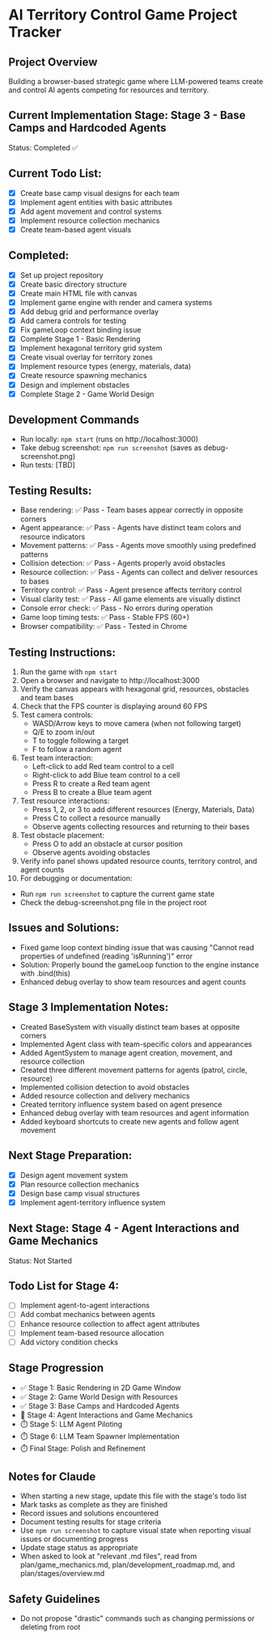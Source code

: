 # AI Territory Control Game Project Tracker

## Project Overview
Building a browser-based strategic game where LLM-powered teams create and control AI agents competing for resources and territory.

## Current Implementation Stage: Stage 3 - Base Camps and Hardcoded Agents
Status: Completed ✅

## Current Todo List:
- [x] Create base camp visual designs for each team
- [x] Implement agent entities with basic attributes
- [x] Add agent movement and control systems
- [x] Implement resource collection mechanics
- [x] Create team-based agent visuals

## Completed:
- [x] Set up project repository
- [x] Create basic directory structure
- [x] Create main HTML file with canvas
- [x] Implement game engine with render and camera systems
- [x] Add debug grid and performance overlay
- [x] Add camera controls for testing
- [x] Fix gameLoop context binding issue
- [x] Complete Stage 1 - Basic Rendering
- [x] Implement hexagonal territory grid system
- [x] Create visual overlay for territory zones
- [x] Implement resource types (energy, materials, data)
- [x] Create resource spawning mechanics
- [x] Design and implement obstacles
- [x] Complete Stage 2 - Game World Design

## Development Commands
- Run locally: `npm start` (runs on http://localhost:3000)
- Take debug screenshot: `npm run screenshot` (saves as debug-screenshot.png)
- Run tests: [TBD]

## Testing Results:
- Base rendering: ✅ Pass - Team bases appear correctly in opposite corners
- Agent appearance: ✅ Pass - Agents have distinct team colors and resource indicators
- Movement patterns: ✅ Pass - Agents move smoothly using predefined patterns
- Collision detection: ✅ Pass - Agents properly avoid obstacles
- Resource collection: ✅ Pass - Agents can collect and deliver resources to bases
- Territory control: ✅ Pass - Agent presence affects territory control
- Visual clarity test: ✅ Pass - All game elements are visually distinct
- Console error check: ✅ Pass - No errors during operation
- Game loop timing tests: ✅ Pass - Stable FPS (60+)
- Browser compatibility: ✅ Pass - Tested in Chrome

## Testing Instructions:
1. Run the game with `npm start`
2. Open a browser and navigate to http://localhost:3000
3. Verify the canvas appears with hexagonal grid, resources, obstacles and team bases
4. Check that the FPS counter is displaying around 60 FPS
5. Test camera controls:
   - WASD/Arrow keys to move camera (when not following target)
   - Q/E to zoom in/out
   - T to toggle following a target
   - F to follow a random agent
6. Test team interaction:
   - Left-click to add Red team control to a cell
   - Right-click to add Blue team control to a cell
   - Press R to create a Red team agent
   - Press B to create a Blue team agent
7. Test resource interactions:
   - Press 1, 2, or 3 to add different resources (Energy, Materials, Data)
   - Press C to collect a resource manually
   - Observe agents collecting resources and returning to their bases
8. Test obstacle placement:
   - Press O to add an obstacle at cursor position
   - Observe agents avoiding obstacles
9. Verify info panel shows updated resource counts, territory control, and agent counts
10. For debugging or documentation:
   - Run `npm run screenshot` to capture the current game state
   - Check the debug-screenshot.png file in the project root

## Issues and Solutions:
- Fixed game loop context binding issue that was causing "Cannot read properties of undefined (reading 'isRunning')" error
- Solution: Properly bound the gameLoop function to the engine instance with .bind(this)
- Enhanced debug overlay to show team resources and agent counts

## Stage 3 Implementation Notes:
- Created BaseSystem with visually distinct team bases at opposite corners
- Implemented Agent class with team-specific colors and appearances
- Added AgentSystem to manage agent creation, movement, and resource collection
- Created three different movement patterns for agents (patrol, circle, resource)
- Implemented collision detection to avoid obstacles
- Added resource collection and delivery mechanics
- Created territory influence system based on agent presence
- Enhanced debug overlay with team resources and agent information
- Added keyboard shortcuts to create new agents and follow agent movement

## Next Stage Preparation:
- [x] Design agent movement system
- [x] Plan resource collection mechanics
- [x] Design base camp visual structures
- [x] Implement agent-territory influence system

## Next Stage: Stage 4 - Agent Interactions and Game Mechanics
Status: Not Started

## Todo List for Stage 4:
- [ ] Implement agent-to-agent interactions
- [ ] Add combat mechanics between agents
- [ ] Enhance resource collection to affect agent attributes
- [ ] Implement team-based resource allocation
- [ ] Add victory condition checks

## Stage Progression
- ✅ Stage 1: Basic Rendering in 2D Game Window
- ✅ Stage 2: Game World Design with Resources
- ✅ Stage 3: Base Camps and Hardcoded Agents
- 🔄 Stage 4: Agent Interactions and Game Mechanics
- ⏱️ Stage 5: LLM Agent Piloting
- ⏱️ Stage 6: LLM Team Spawner Implementation
- ⏱️ Final Stage: Polish and Refinement

## Notes for Claude
- When starting a new stage, update this file with the stage's todo list
- Mark tasks as complete as they are finished
- Record issues and solutions encountered
- Document testing results for stage criteria
- Use `npm run screenshot` to capture visual state when reporting visual issues or documenting progress
- Update stage status as appropriate
- When asked to look at "relevant .md files", read from plan/game_mechanics.md, plan/development_roadmap.md, and plan/stages/overview.md

## Safety Guidelines
- Do not propose "drastic" commands such as changing permissions or deleting from root
